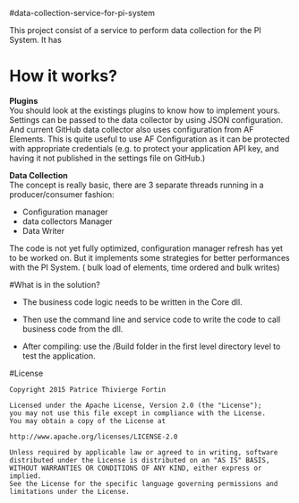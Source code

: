 #data-collection-service-for-pi-system

This project consist of a service to perform data collection for the PI System.  It has 


# How it works?

**Plugins**  
You should look at the existings plugins to know how to implement yours.  Settings can be passed to the data collector by using JSON configuration.  And current GitHub data collector also uses configuration from AF Elements.  This is quite useful to use AF Configuration as it can be protected with appropriate credentials (e.g. to protect your application API key, and having it not published in the settings file on GitHub.)

**Data Collection**  
The concept is really basic, there are 3 separate threads running in a producer/consumer fashion:
+ Configuration manager
+ data collectors Manager
+ Data Writer

The code is not yet fully optimized, configuration manager refresh has yet to be worked on.
But it implements some strategies for better performances with the PI System. ( bulk load of elements, time ordered and bulk writes)


#What is in the solution? 

+ The business code logic needs to be written in the Core dll.

+ Then use the command line and service code to write the code to call business code from the dll.

+ After compiling:  use the /Build folder in the first level directory level to test the application.


#License
 
    Copyright 2015 Patrice Thivierge Fortin
 
    Licensed under the Apache License, Version 2.0 (the "License");
    you may not use this file except in compliance with the License.
    You may obtain a copy of the License at
 
    http://www.apache.org/licenses/LICENSE-2.0
 
    Unless required by applicable law or agreed to in writing, software
    distributed under the License is distributed on an "AS IS" BASIS,
    WITHOUT WARRANTIES OR CONDITIONS OF ANY KIND, either express or implied.
    See the License for the specific language governing permissions and
    limitations under the License.
